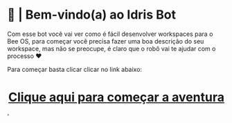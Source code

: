 
# 🤖 | Bem-vindo(a) ao Idris Bot

Com esse bot você vai ver como é fácil desenvolver workspaces para o Bee OS, para começar você precisa fazer uma boa descrição
do seu  workspace, mas não se preocupe, é claro que o robô vai te ajudar com o processo :heart: 

Para começar basta clicar clicar no link abaixo:

<h1 align='center'><a href='https://github.com/sudo-give-me-coffee/exemplo-workspace/issues/new?&template=FORM_DESCRIPTION.yml'>Clique aqui para começar a aventura</a></h1>'
